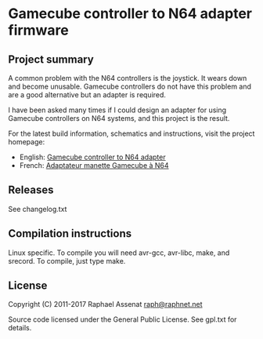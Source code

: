 # Gamecube controller to N64 adapter firmware

## Project summary

A common problem with the N64 controllers is the joystick. It wears down and
become unusable. Gamecube controllers do not have this problem and are a good
alternative but an adapter is required.

I have been asked many times if I could design an adapter for using Gamecube
controllers on N64 systems, and this project is the result.

For the latest build information, schematics and instructions, visit the project homepage:

 - English: [Gamecube controller to N64 adapter](http://www.raphnet.net/electronique/gc_to_n64/index_en.php)
 - French: [Adaptateur manette Gamecube à N64](http://www.raphnet.net/electronique/gc_to_n64/index.php)


## Releases

See changelog.txt

## Compilation instructions

Linux specific. To compile you will need avr-gcc, avr-libc, make, and srecord. To compile, just type make.

## License

Copyright (C) 2011-2017 Raphael Assenat <raph@raphnet.net>

Source code licensed under the General Public License.
See gpl.txt for details.

